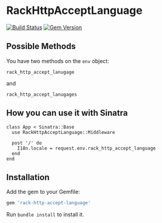 # RackHttpAcceptLanguage
[![Build Status](https://travis-ci.org/kaeuferportal/rack-http-accept-language.svg?branch=master)](https://travis-ci.org/kaeuferportal/rack-http-accept-language)
[![Gem Version](https://badge.fury.io/rb/rack-http-accept-language.svg)](https://badge.fury.io/rb/rack-http-accept-language)

## Possible Methods

You have two methods on the ``env`` object:
```
rack_http_accept_lanugage
```
and
```
rack_http_accept_lanugages
```

## How you can use it with Sinatra

```
class App < Sinatra::Base
  use RackHttpAcceptLanguage::Middleware

  post '/' do
    I18n.locale = request.env.rack_http_accept_language
  end
end
```


## Installation

Add the gem to your Gemfile:

``` ruby
gem 'rack-http-accept-language'
```

Run `bundle install` to install it.
